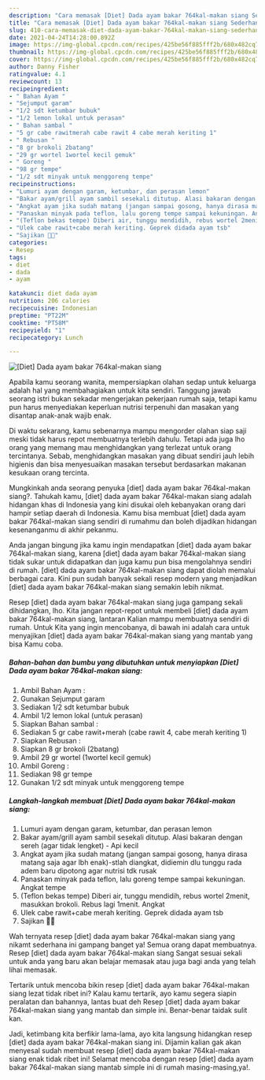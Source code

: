 ```yaml
---
description: "Cara memasak [Diet] Dada ayam bakar 764kal-makan siang Sederhana dan Mudah Dibuat"
title: "Cara memasak [Diet] Dada ayam bakar 764kal-makan siang Sederhana dan Mudah Dibuat"
slug: 410-cara-memasak-diet-dada-ayam-bakar-764kal-makan-siang-sederhana-dan-mudah-dibuat
date: 2021-04-24T14:28:00.892Z
image: https://img-global.cpcdn.com/recipes/425be56f885fff2b/680x482cq70/diet-dada-ayam-bakar-764kal-makan-siang-foto-resep-utama.jpg
thumbnail: https://img-global.cpcdn.com/recipes/425be56f885fff2b/680x482cq70/diet-dada-ayam-bakar-764kal-makan-siang-foto-resep-utama.jpg
cover: https://img-global.cpcdn.com/recipes/425be56f885fff2b/680x482cq70/diet-dada-ayam-bakar-764kal-makan-siang-foto-resep-utama.jpg
author: Danny Fisher
ratingvalue: 4.1
reviewcount: 13
recipeingredient:
- " Bahan Ayam "
- "Sejumput garam"
- "1/2 sdt ketumbar bubuk"
- "1/2 lemon lokal untuk perasan"
- " Bahan sambal "
- "5 gr cabe rawitmerah cabe rawit 4 cabe merah keriting 1"
- " Rebusan "
- "8 gr brokoli 2batang"
- "29 gr wortel 1wortel kecil gemuk"
- " Goreng "
- "98 gr tempe"
- "1/2 sdt minyak untuk menggoreng tempe"
recipeinstructions:
- "Lumuri ayam dengan garam, ketumbar, dan perasan lemon"
- "Bakar ayam/grill ayam sambil sesekali ditutup. Alasi bakaran dengan sereh (agar tidak lengket) - Api kecil"
- "Angkat ayam jika sudah matang (jangan sampai gosong, hanya dirasa matang saja agar lbh enak)-stlah diangkat, didiemin dlu tunggu rada adem baru dipotong agar nutrisi tdk rusak"
- "Panaskan minyak pada teflon, lalu goreng tempe sampai kekuningan. Angkat tempe"
- "(Teflon bekas tempe) Diberi air, tunggu mendidih, rebus wortel 2menit, masukkan brokoli. Rebus lagi 1menit. Angkat"
- "Ulek cabe rawit+cabe merah keriting. Geprek didada ayam tsb"
- "Sajikan 👌🏻"
categories:
- Resep
tags:
- diet
- dada
- ayam

katakunci: diet dada ayam 
nutrition: 206 calories
recipecuisine: Indonesian
preptime: "PT22M"
cooktime: "PT58M"
recipeyield: "1"
recipecategory: Lunch

---
```



![[Diet] Dada ayam bakar 764kal-makan siang](https://img-global.cpcdn.com/recipes/425be56f885fff2b/680x482cq70/diet-dada-ayam-bakar-764kal-makan-siang-foto-resep-utama.jpg)

Apabila kamu seorang wanita, mempersiapkan olahan sedap untuk keluarga adalah hal yang membahagiakan untuk kita sendiri. Tanggung jawab seorang istri bukan sekadar mengerjakan pekerjaan rumah saja, tetapi kamu pun harus menyediakan keperluan nutrisi terpenuhi dan masakan yang disantap anak-anak wajib enak.

Di waktu  sekarang, kamu sebenarnya mampu mengorder olahan siap saji meski tidak harus repot membuatnya terlebih dahulu. Tetapi ada juga lho orang yang memang mau menghidangkan yang terlezat untuk orang tercintanya. Sebab, menghidangkan masakan yang dibuat sendiri jauh lebih higienis dan bisa menyesuaikan masakan tersebut berdasarkan makanan kesukaan orang tercinta. 



Mungkinkah anda seorang penyuka [diet] dada ayam bakar 764kal-makan siang?. Tahukah kamu, [diet] dada ayam bakar 764kal-makan siang adalah hidangan khas di Indonesia yang kini disukai oleh kebanyakan orang dari hampir setiap daerah di Indonesia. Kamu bisa membuat [diet] dada ayam bakar 764kal-makan siang sendiri di rumahmu dan boleh dijadikan hidangan kesenanganmu di akhir pekanmu.

Anda jangan bingung jika kamu ingin mendapatkan [diet] dada ayam bakar 764kal-makan siang, karena [diet] dada ayam bakar 764kal-makan siang tidak sukar untuk didapatkan dan juga kamu pun bisa mengolahnya sendiri di rumah. [diet] dada ayam bakar 764kal-makan siang dapat diolah memalui berbagai cara. Kini pun sudah banyak sekali resep modern yang menjadikan [diet] dada ayam bakar 764kal-makan siang semakin lebih nikmat.

Resep [diet] dada ayam bakar 764kal-makan siang juga gampang sekali dihidangkan, lho. Kita jangan repot-repot untuk membeli [diet] dada ayam bakar 764kal-makan siang, lantaran Kalian mampu membuatnya sendiri di rumah. Untuk Kita yang ingin mencobanya, di bawah ini adalah cara untuk menyajikan [diet] dada ayam bakar 764kal-makan siang yang mantab yang bisa Kamu coba.

<!--inarticleads1-->

##### Bahan-bahan dan bumbu yang dibutuhkan untuk menyiapkan [Diet] Dada ayam bakar 764kal-makan siang:

1. Ambil  Bahan Ayam :
1. Gunakan Sejumput garam
1. Sediakan 1/2 sdt ketumbar bubuk
1. Ambil 1/2 lemon lokal (untuk perasan)
1. Siapkan  Bahan sambal :
1. Sediakan 5 gr cabe rawit+merah (cabe rawit 4, cabe merah keriting 1)
1. Siapkan  Rebusan :
1. Siapkan 8 gr brokoli (2batang)
1. Ambil 29 gr wortel (1wortel kecil gemuk)
1. Ambil  Goreng :
1. Sediakan 98 gr tempe
1. Gunakan 1/2 sdt minyak untuk menggoreng tempe




<!--inarticleads2-->

##### Langkah-langkah membuat [Diet] Dada ayam bakar 764kal-makan siang:

1. Lumuri ayam dengan garam, ketumbar, dan perasan lemon
1. Bakar ayam/grill ayam sambil sesekali ditutup. Alasi bakaran dengan sereh (agar tidak lengket) - Api kecil
1. Angkat ayam jika sudah matang (jangan sampai gosong, hanya dirasa matang saja agar lbh enak)-stlah diangkat, didiemin dlu tunggu rada adem baru dipotong agar nutrisi tdk rusak
1. Panaskan minyak pada teflon, lalu goreng tempe sampai kekuningan. Angkat tempe
1. (Teflon bekas tempe) Diberi air, tunggu mendidih, rebus wortel 2menit, masukkan brokoli. Rebus lagi 1menit. Angkat
1. Ulek cabe rawit+cabe merah keriting. Geprek didada ayam tsb
1. Sajikan 👌🏻




Wah ternyata resep [diet] dada ayam bakar 764kal-makan siang yang nikamt sederhana ini gampang banget ya! Semua orang dapat membuatnya. Resep [diet] dada ayam bakar 764kal-makan siang Sangat sesuai sekali untuk anda yang baru akan belajar memasak atau juga bagi anda yang telah lihai memasak.

Tertarik untuk mencoba bikin resep [diet] dada ayam bakar 764kal-makan siang lezat tidak ribet ini? Kalau kamu tertarik, ayo kamu segera siapin peralatan dan bahannya, lantas buat deh Resep [diet] dada ayam bakar 764kal-makan siang yang mantab dan simple ini. Benar-benar taidak sulit kan. 

Jadi, ketimbang kita berfikir lama-lama, ayo kita langsung hidangkan resep [diet] dada ayam bakar 764kal-makan siang ini. Dijamin kalian gak akan menyesal sudah membuat resep [diet] dada ayam bakar 764kal-makan siang enak tidak ribet ini! Selamat mencoba dengan resep [diet] dada ayam bakar 764kal-makan siang mantab simple ini di rumah masing-masing,ya!.

